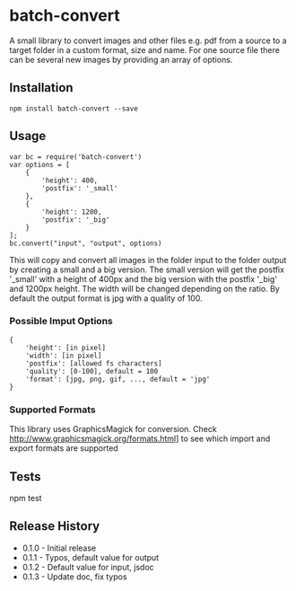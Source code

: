 batch-convert
=============

A small library to convert images and other files e.g. pdf from a source to a target folder 
in a custom format, size and name. For one source file there can be several new images by 
providing an array of options.

## Installation

    npm install batch-convert --save

## Usage

    var bc = require('batch-convert')
    var options = [
        {
            'height': 400,
            'postfix': '_small'
        },
        {
            'height': 1200,
            'postfix': '_big'
        }
    ];
    bc.convert("input", "output", options)

This will copy and convert all images in the folder input to the folder output by creating a small and a big version. 
The small version will get the postfix '_small' with a height of 400px and the big version with the postfix 
'_big' and 1200px height. The width will be changed depending on the ratio. By default the output format is jpg with 
a quality of 100.

### Possible Imput Options

    {
        'height': [in pixel]
        'width': [in pixel]
        'postfix': [allowed fs characters]
        'quality': [0-100], default = 100
        'format': [jpg, png, gif, ..., default = 'jpg'
    }

### Supported Formats
This library uses GraphicsMagick for conversion. Check http://www.graphicsmagick.org/formats.html] to see 
which import and export formats are supported

## Tests

  npm test

## Release History

* 0.1.0 - Initial release
* 0.1.1 - Typos, default value for output
* 0.1.2 - Default value for input, jsdoc
* 0.1.3 - Update doc, fix typos